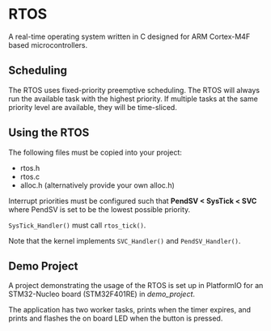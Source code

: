# RTOS

A real-time operating system written in C designed for ARM Cortex-M4F based microcontrollers.

## Scheduling

The RTOS uses fixed-priority preemptive scheduling. The RTOS will always run the available task with the highest priority. If multiple tasks at the same priority level are available, they will be time-sliced.

## Using the RTOS

The following files must be copied into your project:
- rtos.h
- rtos.c
- alloc.h (alternatively provide your own alloc.h)

Interrupt priorities must be configured such that **PendSV < SysTick < SVC** where PendSV is set to be the lowest possible priority.

`SysTick_Handler()` must call `rtos_tick()`.

Note that the kernel implements `SVC_Handler()` and `PendSV_Handler()`.

## Demo Project

A project demonstrating the usage of the RTOS is set up in PlatformIO for an STM32-Nucleo board (STM32F401RE) in *demo_project*.

The application has two worker tasks, prints when the timer expires, and prints and flashes the on board LED when the button is pressed.
